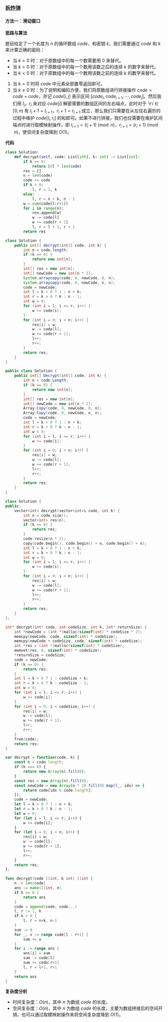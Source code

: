 ### [拆炸弹](https://leetcode.cn/problems/defuse-the-bomb/solutions/1843157/chai-zha-dan-by-leetcode-solution-01x3/)

#### 方法一：滑动窗口

**思路与算法**

题目给定了一个长度为 $n$ 的循环数组 $code$，和密钥 $k$，我们需要通过 $code$ 和 $k$ 来计算正确的密码：

- 当 $k = 0$ 时：对于原数组中的每一个数需要用 $0$ 来替代。
- 当 $k > 0$ 时：对于原数组中的每一个数用该数之后的连续 $k$ 的数字来替代。
- 当 $k < 0$ 时：对于原数组中的每一个数用该数之前的连续 $k$ 的数字来替代。

1. 当 $k = 0$ 时将 $code$ 中元素全部置零返回即可。
2. 当 $k \ne 0$ 时：为了说明和编码方便，我们将原数组进行拼接操作 $code = code + code$，并记 $code[i,j]$ 表示区间 $[code_i,code_{i+1},\cdots,code_j]$。然后我们用 $l_i$，$r_i$ 来对应 $code[i]$ 解密需要的数组区间的左右端点，此时对于 $\forall i \in [0,n)$ 有 $l_i + 1 = l_{i + 1}$，$r_i + 1 = r_{i + 1}$ 成立，那么我们只需要在从左往右遍历的过程中维护 $code[l_i,r_i]$ 的和即可。如果不进行拼接，我们也仅需要在维护区间端点时进行取模映射操作，即 $l_{i+1} = (l_i + 1) \pmod n$，$r_{i+1} = (r_i + 1) \pmod n$，使空间复杂度降到 $O(1)$。

**代码**

```python
class Solution:
    def decrypt(self, code: List[int], k: int) -> List[int]:
        if k == 0:
            return [0] * len(code)
        res = []
        n = len(code)
        code += code
        if k > 0:
            l, r = 1, k
        else:
            l, r = n + k, n - 1
        w = sum(code[l:r+1])
        for i in range(n):
            res.append(w)
            w -= code[l]
            w += code[r + 1]
            l, r = l + 1, r + 1
        return res
```

```java
class Solution {
    public int[] decrypt(int[] code, int k) {
        int n = code.length;
        if (k == 0) {
            return new int[n];
        }
        int[] res = new int[n];
        int[] newCode = new int[n * 2];
        System.arraycopy(code, 0, newCode, 0, n);
        System.arraycopy(code, 0, newCode, n, n);
        code = newCode;
        int l = k > 0 ? 1 : n + k;
        int r = k > 0 ? k : n - 1;
        int w = 0;
        for (int i = l; i <= r; i++) {
            w += code[i];
        }
        for (int i = 0; i < n; i++) {
            res[i] = w;
            w -= code[l];
            w += code[r + 1];
            l++;
            r++;
        }
        return res;
    }
}
```

```csharp
public class Solution {
    public int[] Decrypt(int[] code, int k) {
        int n = code.Length;
        if (k == 0) {
            return new int[n];
        }
        int[] res = new int[n];
        int[] newCode = new int[n * 2];
        Array.Copy(code, 0, newCode, 0, n);
        Array.Copy(code, 0, newCode, n, n);
        code = newCode;
        int l = k > 0 ? 1 : n + k;
        int r = k > 0 ? k : n - 1;
        int w = 0;
        for (int i = l; i <= r; i++) {
            w += code[i];
        }
        for (int i = 0; i < n; i++) {
            res[i] = w;
            w -= code[l];
            w += code[r + 1];
            l++;
            r++;
        }
        return res;
    }
}
```

```cpp
class Solution {
public:
    vector<int> decrypt(vector<int>& code, int k) {
        int n = code.size();
        vector<int> res(n);
        if (k == 0) {
            return res;
        }
        code.resize(n * 2);
        copy(code.begin(), code.begin() + n, code.begin() + n);
        int l = k > 0 ? 1 : n + k;
        int r = k > 0 ? k : n - 1;
        int w = 0;
        for (int i = l; i <= r; i++) {
            w += code[i];
        }
        for (int i = 0; i < n; i++) {
            res[i] = w;
            w -= code[l];
            w += code[r + 1];
            l++;
            r++;
        }
        return res;
    }
};
```

```c
int* decrypt(int* code, int codeSize, int k, int* returnSize) {
    int *newCode = (int *)malloc(sizeof(int) * codeSize * 2);
    memcpy(newCode, code, sizeof(int) * codeSize);
    memcpy(newCode + codeSize, code, sizeof(int) * codeSize);
    int *res = (int *)malloc(sizeof(int) * codeSize);
    memset(res, 0, sizeof(int) * codeSize);
    *returnSize = codeSize;
    code = newCode;
    if (k == 0) {
        return res;
    }
    int l = k > 0 ? 1 : codeSize + k;
    int r = k > 0 ? k : codeSize - 1;
    int w = 0;
    for (int i = l; i <= r; i++) {
        w += code[i];
    }
    for (int i = 0; i < codeSize; i++) {
        res[i] = w;
        w -= code[l];
        w += code[r + 1];
        l++;
        r++;
    }
    free(code);
    return res;
}
```

```javascript
var decrypt = function(code, k) {
    const n = code.length;
    if (k === 0) {
        return new Array(n).fill(0);
    }
    const res = new Array(n).fill(0);
    const newCode = new Array(n * 2).fill(0).map((_, idx) => {
        return code[idx % code.length];
    });
    code = newCode;
    let l = k > 0 ? 1 : n + k;
    let r = k > 0 ? k : n - 1;
    let w = 0;
    for (let i = l; i <= r; i++) {
        w += code[i];
    }
    for (let i = 0; i < n; i++) {
        res[i] = w;
        w -= code[l];
        w += code[r + 1];
        l++;
        r++;
    }
    return res;
};
```

```go
func decrypt(code []int, k int) []int {
    n := len(code)
    ans := make([]int, n)
    if k == 0 {
        return ans
    }
    code = append(code, code...)
    l, r := 1, k
    if k < 0 {
        l, r = n+k, n-1
    }
    sum := 0
    for _, v := range code[l : r+1] {
        sum += v
    }
    for i := range ans {
        ans[i] = sum
        sum -= code[l]
        sum += code[r+1]
        l, r = l+1, r+1
    }
    return ans
}
```

**复杂度分析**

- 时间复杂度：$O(n)$，其中 $n$ 为数组 $code$ 的长度。
- 空间复杂度：$O(n)$，其中 $n$ 为数组 $code$ 的长度，主要为数组拼接后的空间开销，也可以通过取模映射操作来将空间复杂度降到 $O(1)$。
